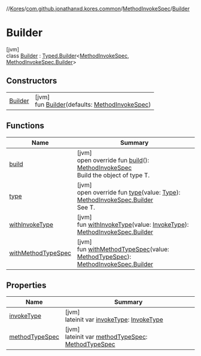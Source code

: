 //[Kores](../../../../index.md)/[com.github.jonathanxd.kores.common](../../index.md)/[MethodInvokeSpec](../index.md)/[Builder](index.md)

# Builder

[jvm]\
class [Builder](index.md) : [Typed.Builder](../../../com.github.jonathanxd.kores.base/-typed/-builder/index.md)<[MethodInvokeSpec](../index.md), [MethodInvokeSpec.Builder](index.md)>

## Constructors

| | |
|---|---|
| [Builder](-builder.md) | [jvm]<br>fun [Builder](-builder.md)(defaults: [MethodInvokeSpec](../index.md)) |

## Functions

| Name | Summary |
|---|---|
| [build](build.md) | [jvm]<br>open override fun [build](build.md)(): [MethodInvokeSpec](../index.md)<br>Build the object of type T. |
| [type](type.md) | [jvm]<br>open override fun [type](type.md)(value: [Type](https://docs.oracle.com/javase/8/docs/api/java/lang/reflect/Type.html)): [MethodInvokeSpec.Builder](index.md)<br>See T. |
| [withInvokeType](with-invoke-type.md) | [jvm]<br>fun [withInvokeType](with-invoke-type.md)(value: [InvokeType](../../../com.github.jonathanxd.kores.base/-invoke-type/index.md)): [MethodInvokeSpec.Builder](index.md) |
| [withMethodTypeSpec](with-method-type-spec.md) | [jvm]<br>fun [withMethodTypeSpec](with-method-type-spec.md)(value: [MethodTypeSpec](../../-method-type-spec/index.md)): [MethodInvokeSpec.Builder](index.md) |

## Properties

| Name | Summary |
|---|---|
| [invokeType](invoke-type.md) | [jvm]<br>lateinit var [invokeType](invoke-type.md): [InvokeType](../../../com.github.jonathanxd.kores.base/-invoke-type/index.md) |
| [methodTypeSpec](method-type-spec.md) | [jvm]<br>lateinit var [methodTypeSpec](method-type-spec.md): [MethodTypeSpec](../../-method-type-spec/index.md) |
